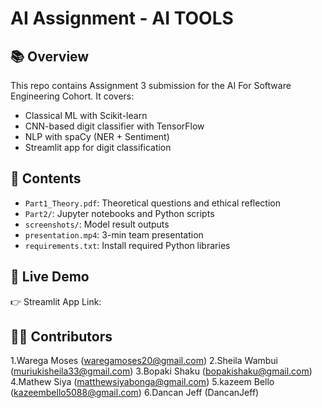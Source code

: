 # AI Assignment - AI TOOLS

## 📚 Overview
This repo contains Assignment 3 submission for the AI For Software Engineering Cohort. It covers:
- Classical ML with Scikit-learn
- CNN-based digit classifier with TensorFlow
- NLP with spaCy (NER + Sentiment)
- Streamlit app for digit classification

## 📂 Contents
- `Part1_Theory.pdf`: Theoretical questions and ethical reflection
- `Part2/`: Jupyter notebooks and Python scripts
- `screenshots/`: Model result outputs
- `presentation.mp4`: 3-min team presentation
- `requirements.txt`: Install required Python libraries

## 🚀 Live Demo
👉 Streamlit App Link:

## 👨‍💻 Contributors
1.Warega Moses (waregamoses20@gmail.com)
2.Sheila Wambui (muriukisheila33@gmail.com)
3.Bopaki Shaku (bopakishaku@gmail.com)
4.Mathew Siya (matthewsiyabonga@gmail.com)
5.kazeem Bello (kazeembello5088@gmail.com)
6.Dancan Jeff (DancanJeff)
